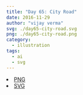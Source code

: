 ```yaml
---
title: "Day 65: City Road"
date: 2016-11-29
author: "vijay verma"
svg: ./day65-city-road.svg
png: ./day65-city-road.png
category:
  - illustration
tags:
  - ai
  - svg
---
```

<li><a href="./day65-city-road.png" download className="btn-png">PNG</a></li>
<li><a href="./day65-city-road.svg" download className="btn-svg">SVG</a></li>
